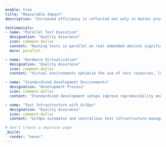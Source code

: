 ```yaml
---
enable: true
title: "Measurable Impact"
description: "Increased efficiency is reflected not only in better processes but also in measurable results. Here’s how my clients benefit financially."

testimonials:
- name: "Parallel Test Execution"
  designation: "Quality Assurance"
  icon: comment-dollar
  content: "Running tests in parallel on real embedded devices significantly reduces test duration, giving developers faster and more precise feedback—a key driver for more efficient workflows."
  more: parallel

- name: "Hardware Virtualization"
  designation: "Quality Assurance"
  icon: comment-dollar
  content: "Virtual environments optimize the use of test resources, lowering hardware costs and increasing flexibility in the development process."

- name: "Standardized Development Environments"
  designation: "Development Process"
  icon: comment-dollar
  content: "Standardized development setups improve reproducibility and reduce setup effort, enhancing both software quality and development efficiency."

- name: "Test Infrastructure with GitOps"
  designation: "Quality Assurance"
  icon: comment-dollar
  content: "GitOps automates and centralizes test infrastructure management, increasing consistency and minimizing manual effort."

# don't create a separate page
_build:
  render: "never"
---
```

